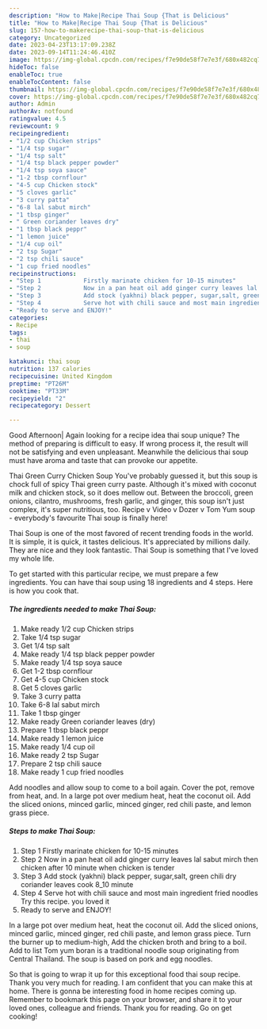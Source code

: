 ```yaml
---
description: "How to Make|Recipe Thai Soup {That is Delicious"
title: "How to Make|Recipe Thai Soup {That is Delicious"
slug: 157-how-to-makerecipe-thai-soup-that-is-delicious
category: Uncategorized
date: 2023-04-23T13:17:09.238Z
date: 2023-09-14T11:24:46.410Z
image: https://img-global.cpcdn.com/recipes/f7e90de58f7e7e3f/680x482cq70/thai-soup-recipe-main-photo.jpg
hideToc: false
enableToc: true
enableTocContent: false
thumbnail: https://img-global.cpcdn.com/recipes/f7e90de58f7e7e3f/680x482cq70/thai-soup-recipe-main-photo.jpg
cover: https://img-global.cpcdn.com/recipes/f7e90de58f7e7e3f/680x482cq70/thai-soup-recipe-main-photo.jpg
author: Admin
authorAv: notfound
ratingvalue: 4.5
reviewcount: 9
recipeingredient:
- "1/2 cup Chicken strips"
- "1/4 tsp sugar"
- "1/4 tsp salt"
- "1/4 tsp black pepper powder"
- "1/4 tsp soya sauce"
- "1-2 tbsp cornflour"
- "4-5 cup Chicken stock"
- "5 cloves garlic"
- "3 curry patta"
- "6-8 lal sabut mirch"
- "1 tbsp ginger"
- " Green coriander leaves dry"
- "1 tbsp black peppr"
- "1 lemon juice"
- "1/4 cup oil"
- "2 tsp Sugar"
- "2 tsp chili sauce"
- "1 cup fried noodles"
recipeinstructions:
- "Step 1            Firstly marinate chicken for 10-15 minutes"
- "Step 2            Now in a pan heat oil add ginger curry leaves lal sabut mirch then chicken after 10 minute when chicken is tender"
- "Step 3            Add stock (yakhni) black pepper, sugar,salt, green chili dry coriander leaves cook 8_10 minute"
- "Step 4            Serve hot with chili sauce and most main ingredient fried noodles  Try this recipe. you loved it"
- "Ready to serve and ENJOY!"
categories:
- Recipe
tags:
- thai
- soup

katakunci: thai soup 
nutrition: 137 calories
recipecuisine: United Kingdom
preptime: "PT26M"
cooktime: "PT33M"
recipeyield: "2"
recipecategory: Dessert

---
```



Good Afternoon| Again looking for a recipe idea thai soup unique? The method of preparing is difficult to easy. If wrong process it, the result will not be satisfying and even unpleasant. Meanwhile the delicious thai soup must have aroma and taste that can provoke our appetite.





Thai Green Curry Chicken Soup You&#39;ve probably guessed it, but this soup is chock full of spicy Thai green curry paste. Although it&#39;s mixed with coconut milk and chicken stock, so it does mellow out. Between the broccoli, green onions, cilantro, mushrooms, fresh garlic, and ginger, this soup isn&#39;t just complex, it&#39;s super nutritious, too. Recipe v Video v Dozer v Tom Yum soup - everybody&#39;s favourite Thai soup is finally here!

Thai Soup is one of the most favored of recent trending foods in the world. It is simple, it is quick, it tastes delicious. It's appreciated by millions daily. They are nice and they look fantastic. Thai Soup is something that I've loved my whole life.


To get started with this particular recipe, we must prepare a few ingredients. You can have thai soup using 18 ingredients and 4 steps. Here is how you cook that.

<!--inarticleads1-->

##### The ingredients needed to make Thai Soup:

1. Make ready 1/2 cup Chicken strips
1. Take 1/4 tsp sugar
1. Get 1/4 tsp salt
1. Make ready 1/4 tsp black pepper powder
1. Make ready 1/4 tsp soya sauce
1. Get 1-2 tbsp cornflour
1. Get 4-5 cup Chicken stock
1. Get 5 cloves garlic
1. Take 3 curry patta
1. Take 6-8 lal sabut mirch
1. Take 1 tbsp ginger
1. Make ready  Green coriander leaves (dry)
1. Prepare 1 tbsp black peppr
1. Make ready 1 lemon juice
1. Make ready 1/4 cup oil
1. Make ready 2 tsp Sugar
1. Prepare 2 tsp chili sauce
1. Make ready 1 cup fried noodles


Add noodles and allow soup to come to a boil again. Cover the pot, remove from heat, and. In a large pot over medium heat, heat the coconut oil. Add the sliced onions, minced garlic, minced ginger, red chili paste, and lemon grass piece. 

<!--inarticleads2-->

##### Steps to make Thai Soup:

1. Step 1            Firstly marinate chicken for 10-15 minutes
1. Step 2            Now in a pan heat oil add ginger curry leaves lal sabut mirch then chicken after 10 minute when chicken is tender
1. Step 3            Add stock (yakhni) black pepper, sugar,salt, green chili dry coriander leaves cook 8_10 minute
1. Step 4            Serve hot with chili sauce and most main ingredient fried noodles  Try this recipe. you loved it
1. Ready to serve and ENJOY!

In a large pot over medium heat, heat the coconut oil. Add the sliced onions, minced garlic, minced ginger, red chili paste, and lemon grass piece. Turn the burner up to medium-high, Add the chicken broth and bring to a boil. Add to list Tom yum boran is a traditional noodle soup originating from Central Thailand. The soup is based on pork and egg noodles. 

So that is going to wrap it up for this exceptional food thai soup recipe. Thank you very much for reading. I am confident that you can make this at home. There is gonna be interesting food in home recipes coming up. Remember to bookmark this page on your browser, and share it to your loved ones, colleague and friends. Thank you for reading. Go on get cooking!
